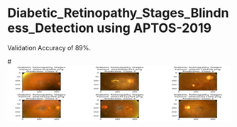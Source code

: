# Diabetic_Retinopathy_Stages_Blindness_Detection using APTOS-2019

Validation Accuracy of 89%. 

 #![Diabetic Retinopathy](screenshot1.jpg)
